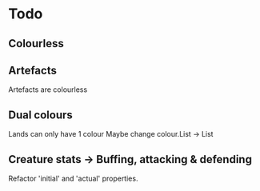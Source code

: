# Todo

## Colourless

## Artefacts

Artefacts are colourless

## Dual colours

Lands can only have 1 colour
Maybe change colour.List<string> -> List<Colour>

## Creature stats -> Buffing, attacking & defending

Refactor 'initial' and 'actual' properties.
